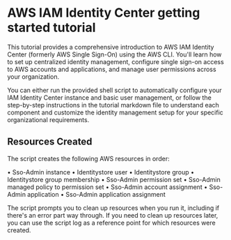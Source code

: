 # AWS IAM Identity Center getting started tutorial

This tutorial provides a comprehensive introduction to AWS IAM Identity Center (formerly AWS Single Sign-On) using the AWS CLI. You'll learn how to set up centralized identity management, configure single sign-on access to AWS accounts and applications, and manage user permissions across your organization.

You can either run the provided shell script to automatically configure your IAM Identity Center instance and basic user management, or follow the step-by-step instructions in the tutorial markdown file to understand each component and customize the identity management setup for your specific organizational requirements.

## Resources Created

The script creates the following AWS resources in order:

• Sso-Admin instance
• Identitystore user
• Identitystore group
• Identitystore group membership
• Sso-Admin permission set
• Sso-Admin managed policy to permission set
• Sso-Admin account assignment
• Sso-Admin application
• Sso-Admin application assignment

The script prompts you to clean up resources when you run it, including if there's an error part way through. If you need to clean up resources later, you can use the script log as a reference point for which resources were created.